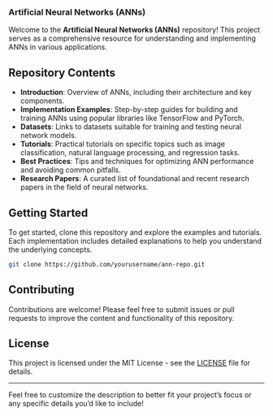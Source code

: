 ### Artificial Neural Networks (ANNs)

Welcome to the **Artificial Neural Networks (ANNs)** repository! This project serves as a comprehensive resource for understanding and implementing ANNs in various applications. 

## Repository Contents

- **Introduction**: Overview of ANNs, including their architecture and key components.
- **Implementation Examples**: Step-by-step guides for building and training ANNs using popular libraries like TensorFlow and PyTorch.
- **Datasets**: Links to datasets suitable for training and testing neural network models.
- **Tutorials**: Practical tutorials on specific topics such as image classification, natural language processing, and regression tasks.
- **Best Practices**: Tips and techniques for optimizing ANN performance and avoiding common pitfalls.
- **Research Papers**: A curated list of foundational and recent research papers in the field of neural networks.

## Getting Started

To get started, clone this repository and explore the examples and tutorials. Each implementation includes detailed explanations to help you understand the underlying concepts.

```bash
git clone https://github.com/yourusername/ann-repo.git
```

## Contributing

Contributions are welcome! Please feel free to submit issues or pull requests to improve the content and functionality of this repository.

## License

This project is licensed under the MIT License - see the [LICENSE](LICENSE) file for details.

---

Feel free to customize the description to better fit your project’s focus or any specific details you’d like to include!
